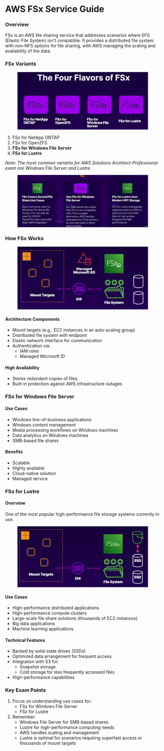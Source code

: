 # AWS FSx Service Guide

### Overview

FSx is an AWS file sharing service that addresses scenarios where EFS (Elastic File System) isn't compatible. It provides a distributed file system with non-NFS options for file sharing, with AWS managing the scaling and availability of the data.

### FSx Variants

<figure><img src="../../../../.gitbook/assets/image (21) (1) (1).png" alt=""><figcaption></figcaption></figure>

1. FSx for NetApp ONTAP
2. FSx for OpenZFS
3. **FSx for Windows File Server**
4. **FSx for Lustre**

_Note: The most common variants for AWS Solutions Architect-Professional exam are Windows File Server and Lustre._

<figure><img src="../../../../.gitbook/assets/image (3) (1) (1) (1).png" alt=""><figcaption></figcaption></figure>

### How FSx Works

<figure><img src="../../../../.gitbook/assets/image (1) (1) (1) (1) (1).png" alt=""><figcaption></figcaption></figure>

#### Architecture Components

* Mount targets (e.g., EC2 instances in an auto-scaling group)
* Distributed file system with endpoint
* Elastic network interface for communication
* Authentication via:
  * IAM roles
  * Managed Microsoft ID

#### High Availability

* Stores redundant copies of files
* Built-in protection against AWS infrastructure outages

### FSx for Windows File Server

#### Use Cases

* Windows line-of-business applications
* Windows content management
* Media processing workflows on Windows machines
* Data analytics on Windows machines
* SMB-based file shares

#### Benefits

* Scalable
* Highly available
* Cloud-native solution
* Managed service

### FSx for Lustre

#### Overview

One of the most popular high-performance file storage systems currently in use.

<figure><img src="../../../../.gitbook/assets/image (2) (1) (1) (1) (1).png" alt=""><figcaption></figcaption></figure>

#### Use Cases

* High-performance distributed applications
* High-performance compute clusters
* Large-scale file share solutions (thousands of EC2 instances)
* Big data applications
* Machine learning applications

#### Technical Features

* Backed by solid-state drives (SSDs)
* Optimized data arrangement for frequent access
* Integration with S3 for:
  * Snapshot storage
  * Cold storage for less frequently accessed files
* High-performance capabilities

### Key Exam Points

1. Focus on understanding use cases for:
   * FSx for Windows File Server
   * FSx for Lustre
2. Remember:
   * Windows File Server for SMB-based shares
   * Lustre for high-performance computing needs
   * AWS handles scaling and management
   * Lustre is optimal for scenarios requiring superfast access or thousands of mount targets

